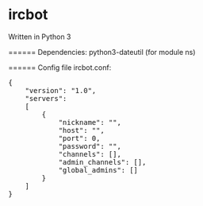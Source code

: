 ircbot
======

Written in Python 3

======
Dependencies:
python3-dateutil (for module ns)

======
Config file ircbot.conf:

<pre>
{
	"version": "1.0",
	"servers":
	[
		{
			"nickname": "",
			"host": "",
			"port": 0,
			"password": "",
			"channels": [],
			"admin_channels": [],
			"global_admins": []
		}
	]
}
</pre>
